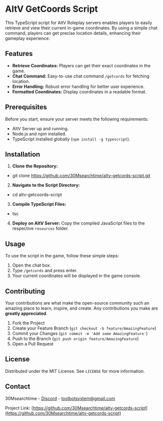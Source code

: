 # AltV GetCoords Script

This TypeScript script for AltV Roleplay servers enables players to easily retrieve and view their current in-game coordinates. By using a simple chat command, players can get precise location details, enhancing their gameplay experience.

## Features

- **Retrieve Coordinates:** Players can get their exact coordinates in the game.
- **Chat Command:** Easy-to-use chat command `/getcords` for fetching location.
- **Error Handling:** Robust error handling for better user experience.
- **Formatted Coordinates:** Display coordinates in a readable format.

## Prerequisites

Before you start, ensure your server meets the following requirements:

- AltV Server up and running.
- Node.js and npm installed.
- TypeScript installed globally (`npm install -g typescript`).

## Installation

1. **Clone the Repository:**

- git clone https://github.com/30Msearchtime/altv-getcords-script.git

2. **Navigate to the Script Directory:**

- cd altv-getcoords-script

3. **Compile TypeScript Files:**

- tsc

4. **Deploy on AltV Server:**
Copy the compiled JavaScript files to the respective `resources` folder.

## Usage

To use the script in the game, follow these simple steps:

1. Open the chat box.
2. Type `/getcords` and press enter.
3. Your current coordinates will be displayed in the game console.

## Contributing

Your contributions are what make the open-source community such an amazing place to learn, inspire, and create. Any contributions you make are **greatly appreciated**.

1. Fork the Project
2. Create your Feature Branch (`git checkout -b feature/AmazingFeature`)
3. Commit your Changes (`git commit -m 'Add some AmazingFeature'`)
4. Push to the Branch (`git push origin feature/AmazingFeature`)
5. Open a Pull Request

## License

Distributed under the MIT License. See `LICENSE` for more information.

## Contact

30Msearchtime - [Discord]() - toolbotsystem@gmail.com

Project Link: [https://github.com/30Msearchtime/altv-getcords-script](https://github.com/30Msearchtime/altv-getcords-script)

